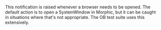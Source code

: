 This notification is raised whenever a browser needs to be opened. The default action is to open a SystemWindow in Morphic, but it can be caught in situations where that's not appropriate. The OB test suite uses this extensively. 
